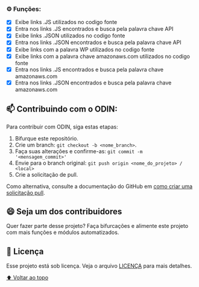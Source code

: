 ### ⚙️ Funções:

- [x] Exibe links .JS utilizados no codigo fonte
- [x] Entra nos links .JS encontrados e busca pela palavra chave API
- [X] Exibe links .JSON utilizados no codigo fonte
- [x] Entra nos links .JSON encontrados e busca pela palavra chave API
- [x] Exibe links com a palavra WP utilizados no codigo fonte
- [x] Exibe links com a palavra chave amazonaws.com utilizados no codigo fonte
- [x] Entra nos links .JS encontrados e busca pela palavra chave amazonaws.com
- [X] Entra nos links .JSON encontrados e busca pela palavra chave amazonaws.com

## 📫 Contribuindo com o ODIN:
Para contribuir com ODIN, siga estas etapas:

1. Bifurque este repositório.
2. Crie um branch: `git checkout -b <nome_branch>`.
3. Faça suas alterações e confirme-as: `git commit -m '<mensagem_commit>'`
4. Envie para o branch original: `git push origin <nome_do_projeto> / <local>`
5. Crie a solicitação de pull.

Como alternativa, consulte a documentação do GitHub em [como criar uma solicitação pull](https://help.github.com/en/github/collaborating-with-issues-and-pull-requests/creating-a-pull-request).


## 😄 Seja um dos contribuidores<br>

Quer fazer parte desse projeto? Faça bifurcações e alimente este projeto com mais funções e módulos automatizados.

## 📝 Licença

Esse projeto está sob licença. Veja o arquivo [LICENÇA](LICENSE) para mais detalhes.

[⬆ Voltar ao topo](#odin)<br>
